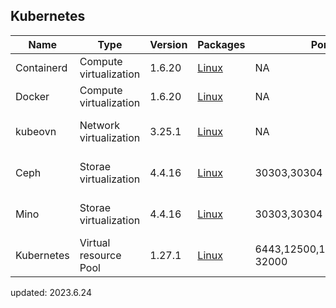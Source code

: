 ## Kubernetes


| Name        | Type      | Version |  Packages   |  Ports    |     DNS   |   command  |      
| ------      | ------    | ------  | ------      |   -----   |    -----  |   -----   |
| Containerd  | Compute virtualization  | 1.6.20    | [Linux](https://containerd.io/docs/getting-started/)|            NA                |              NA              | init-env container |
|  Docker     | Compute virtualization  | 1.6.20    | [Linux](https://containerd.io/docs/getting-started/)|            NA                |              NA              | init-env container |
| kubeovn     | Network virtualization  | 3.25.1   | [Linux](https://docs.projectcalico.org/)            |            NA                |              NA              | init-network kubeovn |
| Ceph        | Storae virtualization         | 4.4.16     | [Linux](https://docs.min.io/minio/k8s/reference/minio-kubectl-plugin.html#command-kubectl-minio)            |            30303,30304      |              NA              | init-storage minio |
| Mino        | Storae virtualization         | 4.4.16     | [Linux](https://docs.min.io/minio/k8s/reference/minio-kubectl-plugin.html#command-kubectl-minio)            |            30303,30304      |              NA              | init-storage minio |
| Kubernetes  | Virtual resource Pool        | 1.27.1     | [Linux](https://docs.kubernetes.io/)                | 6443,12500,12501,30000-32000 |              NA              | init-compute container |

updated: 2023.6.24
